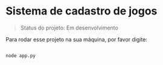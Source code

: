 <h1>Sistema de cadastro de jogos</h1>

> Status do projeto: Em desenvolvimento

Para rodar esse projeto na sua máquina, por favor digite:

```

node app.py
```
